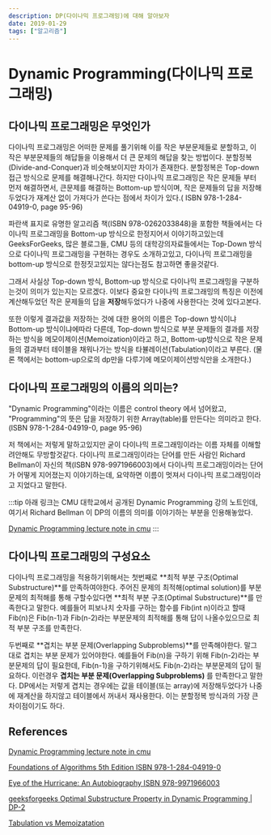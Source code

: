 ```yaml
---
description: DP(다이나믹 프로그래밍)에 대해 알아보자
date: 2019-01-29
tags: ["알고리즘"]
---
```

# Dynamic Programming(다이나믹 프로그래밍)

## 다이나믹 프로그래밍은 무엇인가

다이나믹 프로그래밍은 어떠한 문제를 풀기위해 이를 작은 부분문제들로 분할하고, 이 작은 부분문제들의 해답들을 이용해서 더 큰 문제의 해답을 찾는 방법이다.
분할정복(Divide-and-Conquer)과 비슷해보이지만 차이가 존재한다. 분할정복은 Top-down 접근 방식으로 문제를 해결해나간다.
하지만 다이나믹 프로그래밍은 작은 문제들 부터 먼저 해결하면서, 큰문제를 해결하는 Bottom-up 방식이며,
작은 문제들의 답을 저장해두었다가 재계산 없이 가져다가 쓴다는 점에서 차이가 있다.( ISBN 978-1-284-04919-0, page 95-96)

파란색 표지로 유명한 알고리즘 책(ISBN 978-0262033848)을 포함한 책들에서는 다이나믹 프로그래밍을 Bottom-up 방식으로 한정지어서 이야기하고있는데
GeeksForGeeks, 많은 블로그들, CMU 등의 대학강의자료들에서는 Top-Down 방식으로 다이나믹 프로그래밍을 구현하는 경우도 소개하고있고,
다이나믹 프로그래밍을 bottom-up 방식으로 한정짓고있지는 않다는점도 참고하면 좋을것같다.

그래서 사실상 Top-down 방식, Bottom-up 방식으로 다이나믹 프로그래밍을 구분하는것이 의미가 있는지는 모르겠다. 이보다 중요한 다이나믹 프로그래밍의 특징은 이전에 계산해두었던 작은 문제들의 답을 **저장**해두었다가 나중에 사용한다는 것에 있다고본다.

또한 이렇게 결과값을 저장하는 것에 대한 용어의 이름은 Top-down 방식이냐 Bottom-up 방식이냐에따라 다른데,
Top-down 방식으로 부분 문제들의 결과를 저장하는 방식을 메모이제이션(Memoization)이라고 하고,
Bottom-up방식으로 작은 문제들의 결과부터 테이블을 채워나가는 방식을 타뷸레이션(Tabulation)이라고 부른다.
(물론 책에서는 bottom-up으로의 dp만을 다루기에 메모이제이션방식만을 소개한다.)


## 다이나믹 프로그래밍의 이름의 의미는?

"Dynamic Programming"이라는 이름은 control theory 에서 넘어왔고, "Programming"의 뜻은 답을 저장하기 위한 Array(table)를 만든다는 의미라고 한다.
(ISBN 978-1-284-04919-0, page 95-96)

저 책에서는 저렇게 말하고있지만 굳이 다이나믹 프로그래밍이라는 이름 자체를 이해할려안해도 무방할것같다.
다이나믹 프로그래밍이라는 단어를 만든 사람인 Richard Bellman이 자신의 책(ISBN 978-9971966003)에서 다이나믹 프로그래밍이라는 단어가 어떻게
지어졌는지 이야기하는데, 요약하면 이름이 멋져서 다이나믹 프로그래밍이라고 지었다고 말한다.

:::tip
아래 링크는 CMU 대학교에서 공개된 Dynamic Programming 강의 노트인데, 여기서 Richard Bellman 이 DP의 이름의 의미를 이야기하는 부분을 인용해놓았다.

[Dynamic Programming lecture note in cmu](http://www.cs.cmu.edu/afs/cs/academic/class/15210-s15/www/lectures/dp-notes.pdf)
:::

## 다이나믹 프로그래밍의 구성요소

다이나믹 프로그래밍을 적용하기위해서는 첫번째로 **최적 부분 구조(Optimal Substructure)**를 만족하여야한다.
주어진 문제의 최적해(optimal solution)를 부분문제의 최적해를 통해 구할수있다면 **최적 부분 구조(Optimal Substructure)**를 만족한다고 말한다.
예를들어 피보나치 숫자를 구하는 함수를 Fib(int n)이라고 할때 Fib(n)은 Fib(n-1)과 Fib(n-2)라는 부분문제의 최적해를 통해 답이 나올수있으므로 최적 부분 구조를 만족한다.

두번째로 **겹치는 부분 문제(Overlapping Subproblems)**를 만족해야한다. 말그대로 겹치는 부분 문제가 있어야한다.
예를들어 Fib(n)을 구하기 위해 Fib(n-2)라는 부분문제의 답이 필요한데, Fib(n-1)을 구하기위해서도 Fib(n-2)라는 부분문제의 답이 필요하다. 이런경우 **겹치는 부분 문제(Overlapping Subproblems)**
를 만족한다고 말한다.
DP에서는 저렇게 겹치는 경우에는 값을 테이블(또는 array)에 저장해두었다가 나중에 재계산을 하지않고 테이블에서 꺼내서 재사용한다.
이는 분할정복 방식과의 가장 큰 차이점이기도 하다.

## References

[Dynamic Programming lecture note in cmu](http://www.cs.cmu.edu/afs/cs/academic/class/15210-s15/www/lectures/dp-notes.pdf)

[Foundations of Algorithms 5th Edition ISBN 978-1-284-04919-0](https://www.amazon.com/Foundations-Algorithms-Richard-Neapolitan/dp/1284049191)

[Eye of the Hurricane: An Autobiography ISBN 978-9971966003](https://www.amazon.com/Hurricane-Autobiography-Richard-Ernest-Bellman/dp/997196600X)

[geeksforgeeks Optimal Substructure Property in Dynamic Programming | DP-2](https://www.geeksforgeeks.org/optimal-substructure-property-in-dynamic-programming-dp-2/)

[Tabulation vs Memoizatation](https://www.geeksforgeeks.org/tabulation-vs-memoizatation/)
